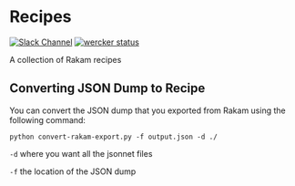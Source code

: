 # Recipes

[![Slack Channel](https://slackin-extended-eqlkwws8i.now.sh/badge.svg)](https://slackin-extended-eqlkwws8i.now.sh/)
[![wercker status](https://app.wercker.com/status/30b51613b0945eb6ca35bd51a8b2f84f/s/master "wercker status")](https://app.wercker.com/project/byKey/30b51613b0945eb6ca35bd51a8b2f84f)

A collection of Rakam recipes

## Converting JSON Dump to Recipe
You can convert the JSON dump that you exported from Rakam using the following command:

`python convert-rakam-export.py -f output.json -d ./`

`-d` where you want all the jsonnet files

`-f` the location of the JSON dump

